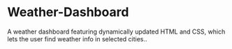 # Weather-Dashboard
A weather dashboard featuring dynamically updated HTML and CSS, which lets the user find weather info in selected cities..
